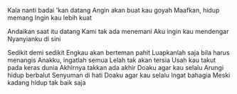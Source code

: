 Kala nanti badai 'kan datang
Angin akan buat kau goyah
Maafkan, hidup memang
Ingin kau lebih kuat

Andaikan saat itu datang
Kami tak ada menemani
Aku ingin kau mendengar
Nyanyianku di sini

Sedikit demi sedikit
Engkau akan berteman pahit
Luapkanlah saja bila harus menangis
Anakku, ingatlah semua
Lelah tak akan tersia
Usah kau takut pada keras dunia
Akhirnya takkan ada akhir
Doaku agar kau selalu
Arungi hidup berbalut
Senyuman di hati
Doaku agar kau selalu
Ingat bahagia
Meski kadang hidup tak baik saja